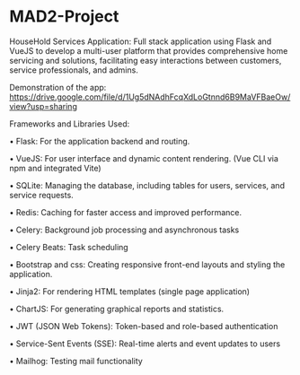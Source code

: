 # MAD2-Project
HouseHold Services Application:
Full stack application using Flask and VueJS to develop a multi-user platform that provides comprehensive home servicing and solutions,
facilitating easy interactions between customers, service professionals, and admins.

Demonstration of the app:
https://drive.google.com/file/d/1Ug5dNAdhFcqXdLoGtnnd6B9MaVFBaeOw/view?usp=sharing 

Frameworks and Libraries Used:

• Flask: For the application backend and routing.

• VueJS: For user interface and dynamic content rendering. (Vue CLI via npm and integrated Vite)

• SQLite: Managing the database, including tables for users, services, and service requests.

• Redis: Caching for faster access and improved performance.

• Celery: Background job processing and asynchronous tasks

• Celery Beats: Task scheduling

• Bootstrap and css: Creating responsive front-end layouts and styling the application.

• Jinja2: For rendering HTML templates (single page application)

• ChartJS: For generating graphical reports and statistics.

• JWT (JSON Web Tokens): Token-based and role-based authentication

• Service-Sent Events (SSE): Real-time alerts and event updates to users

• Mailhog: Testing mail functionality
